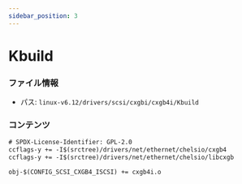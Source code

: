 ```yaml
---
sidebar_position: 3
---
```

# Kbuild

### ファイル情報

- パス: `linux-v6.12/drivers/scsi/cxgbi/cxgb4i/Kbuild`

### コンテンツ

```txt
# SPDX-License-Identifier: GPL-2.0
ccflags-y += -I$(srctree)/drivers/net/ethernet/chelsio/cxgb4
ccflags-y += -I$(srctree)/drivers/net/ethernet/chelsio/libcxgb

obj-$(CONFIG_SCSI_CXGB4_ISCSI) += cxgb4i.o

```
